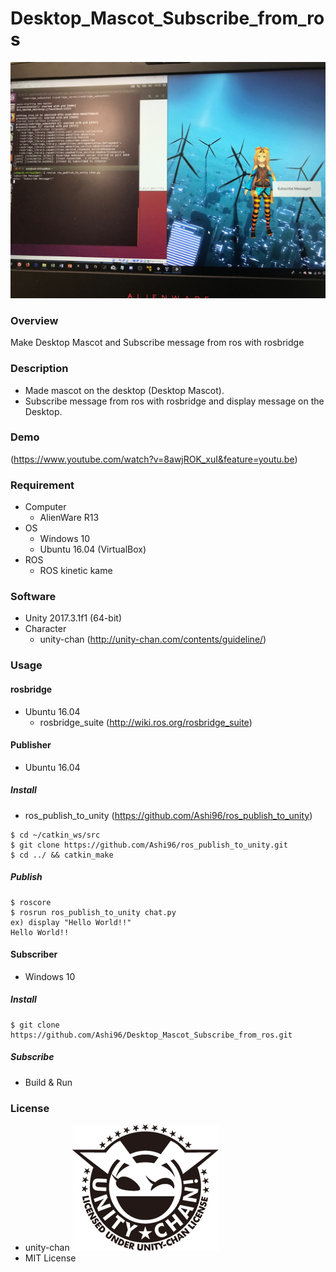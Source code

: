 # Desktop_Mascot_Subscribe_from_ros
![Alt](https://github.com/Ashi96/Desktop_Mascot_Subscribe_from_ros/blob/master/docs/images/Desktop_Mascot_Subscribe_from_ros.JPG)
### Overview
Make Desktop Mascot and Subscribe message from ros with rosbridge
### Description
- Made mascot on the desktop (Desktop Mascot).  
- Subscribe message from ros  with rosbridge and display message on the Desktop.  
### Demo
(https://www.youtube.com/watch?v=8awjROK_xuI&feature=youtu.be)
### Requirement
- Computer  
  - AlienWare R13
- OS
  - Windows 10
  - Ubuntu 16.04 (VirtualBox)
- ROS
  - ROS kinetic kame
### Software
- Unity 2017.3.1f1 (64-bit)
- Character
  - unity-chan  (http://unity-chan.com/contents/guideline/)
### Usage
#### rosbridge
- Ubuntu 16.04
  - rosbridge_suite  (http://wiki.ros.org/rosbridge_suite)
#### Publisher
- Ubuntu 16.04
##### Install
- ros_publish_to_unity  (https://github.com/Ashi96/ros_publish_to_unity)
~~~
$ cd ~/catkin_ws/src
$ git clone https://github.com/Ashi96/ros_publish_to_unity.git
$ cd ../ && catkin_make
~~~
##### Publish
~~~
$ roscore
$ rosrun ros_publish_to_unity chat.py
ex) display "Hello World!!"
Hello World!!
~~~
#### Subscriber
- Windows 10
##### Install
~~~
$ git clone https://github.com/Ashi96/Desktop_Mascot_Subscribe_from_ros.git
~~~
##### Subscribe
- Build & Run
### License
- unity-chan
![Alt](https://github.com/Ashi96/Desktop_Mascot_Subscribe_from_ros/blob/master/docs/images/imageLicenseLogo.png)
- MIT License
